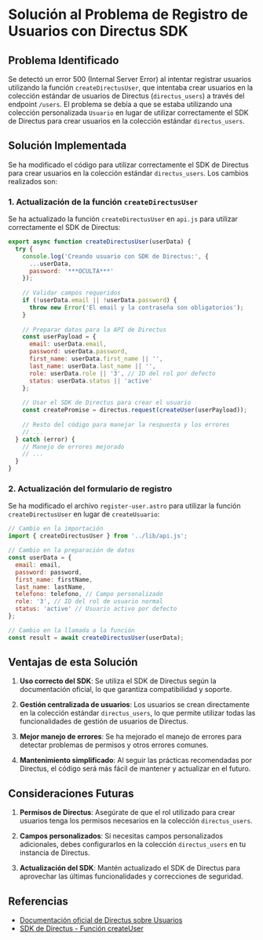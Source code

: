 # Solución al Problema de Registro de Usuarios con Directus SDK

## Problema Identificado

Se detectó un error 500 (Internal Server Error) al intentar registrar usuarios utilizando la función `createDirectusUser`, que intentaba crear usuarios en la colección estándar de usuarios de Directus (`directus_users`) a través del endpoint `/users`. El problema se debía a que se estaba utilizando una colección personalizada `Usuario` en lugar de utilizar correctamente el SDK de Directus para crear usuarios en la colección estándar `directus_users`.

## Solución Implementada

Se ha modificado el código para utilizar correctamente el SDK de Directus para crear usuarios en la colección estándar `directus_users`. Los cambios realizados son:

### 1. Actualización de la función `createDirectusUser`

Se ha actualizado la función `createDirectusUser` en `api.js` para utilizar correctamente el SDK de Directus:

```javascript
export async function createDirectusUser(userData) {
  try {
    console.log('Creando usuario con SDK de Directus:', { 
      ...userData, 
      password: '***OCULTA***' 
    });
    
    // Validar campos requeridos
    if (!userData.email || !userData.password) {
      throw new Error('El email y la contraseña son obligatorios');
    }
    
    // Preparar datos para la API de Directus
    const userPayload = {
      email: userData.email,
      password: userData.password,
      first_name: userData.first_name || '',
      last_name: userData.last_name || '',
      role: userData.role || '3', // ID del rol por defecto
      status: userData.status || 'active'
    };
    
    // Usar el SDK de Directus para crear el usuario
    const createPromise = directus.request(createUser(userPayload));
    
    // Resto del código para manejar la respuesta y los errores
    // ...
  } catch (error) {
    // Manejo de errores mejorado
    // ...
  }
}
```

### 2. Actualización del formulario de registro

Se ha modificado el archivo `register-user.astro` para utilizar la función `createDirectusUser` en lugar de `createUsuario`:

```javascript
// Cambio en la importación
import { createDirectusUser } from '../lib/api.js';

// Cambio en la preparación de datos
const userData = {
  email: email,
  password: password,
  first_name: firstName,
  last_name: lastName,
  telefono: telefono, // Campo personalizado
  role: '3', // ID del rol de usuario normal
  status: 'active' // Usuario activo por defecto
};

// Cambio en la llamada a la función
const result = await createDirectusUser(userData);
```

## Ventajas de esta Solución

1. **Uso correcto del SDK**: Se utiliza el SDK de Directus según la documentación oficial, lo que garantiza compatibilidad y soporte.

2. **Gestión centralizada de usuarios**: Los usuarios se crean directamente en la colección estándar `directus_users`, lo que permite utilizar todas las funcionalidades de gestión de usuarios de Directus.

3. **Mejor manejo de errores**: Se ha mejorado el manejo de errores para detectar problemas de permisos y otros errores comunes.

4. **Mantenimiento simplificado**: Al seguir las prácticas recomendadas por Directus, el código será más fácil de mantener y actualizar en el futuro.

## Consideraciones Futuras

1. **Permisos de Directus**: Asegúrate de que el rol utilizado para crear usuarios tenga los permisos necesarios en la colección `directus_users`.

2. **Campos personalizados**: Si necesitas campos personalizados adicionales, debes configurarlos en la colección `directus_users` en tu instancia de Directus.

3. **Actualización del SDK**: Mantén actualizado el SDK de Directus para aprovechar las últimas funcionalidades y correcciones de seguridad.

## Referencias

- [Documentación oficial de Directus sobre Usuarios](https://directus.io/docs/api/users)
- [SDK de Directus - Función createUser](https://docs.directus.io/packages/@directus/sdk/rest/functions/createuser)
